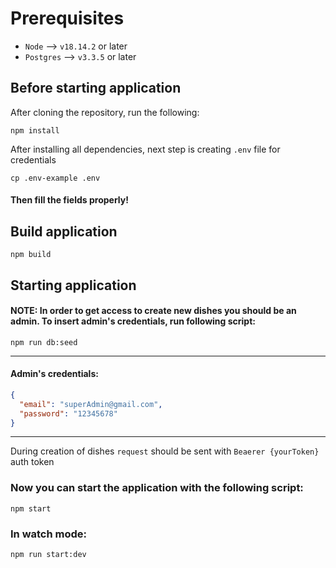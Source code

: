 # Prerequisites
* `Node` -->  `v18.14.2` or later
* `Postgres`  --> `v3.3.5` or later


## Before starting application
After cloning the repository, run the following:

```shell
npm install
```

After installing all dependencies, next step is creating `.env` file for credentials

```shell
cp .env-example .env
```

#### Then fill the fields properly!


## Build application
```shell
npm build
```

## Starting application
#### NOTE: In order to get access to create new dishes you should be an admin. To insert admin's credentials, run following script:
```shell
npm run db:seed
```

---
#### Admin's credentials:
```json
{
  "email": "superAdmin@gmail.com",
  "password": "12345678"
}
```
---

During creation of dishes `request` should be sent with `Beaerer {yourToken}` auth token

### Now you can start the application with the following script:
```shell
npm start
```

### In watch mode:
```shell
npm run start:dev
```
